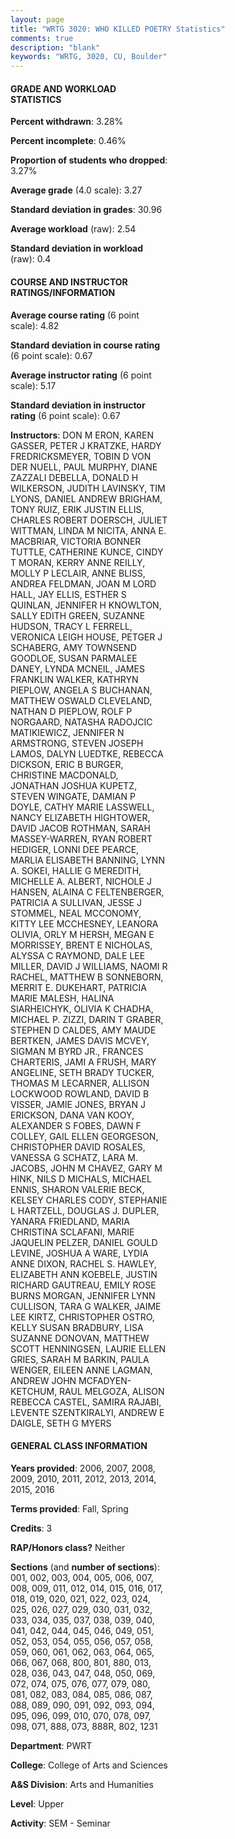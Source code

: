 ```yaml
---
layout: page
title: "WRTG 3020: WHO KILLED POETRY Statistics"
comments: true
description: "blank"
keywords: "WRTG, 3020, CU, Boulder"
--- 
```

<head>
<script src="https://ajax.googleapis.com/ajax/libs/jquery/2.1.3/jquery.min.js"></script>
<script src="https://dl.dropboxusercontent.com/s/pc42nxpaw1ea4o9/highcharts.js?dl=0"></script>
<!-- <script src="../assets/js/highcharts.js"></script> -->
<style type="text/css">@font-face {
	font-family: "Bebas Neue";
	src: url(https://www.filehosting.org/file/details/544349/BebasNeue%20Regular.otf) format("opentype");
	}
	h1.Bebas { 
		font-family: "Bebas Neue", Verdana, Tahoma;
	}
</style>
</head>
<body>
	<div id="container" style="float: right; width: 45%; height: 88%; margin-left: 2.5%; margin-right: 2.5%;"></div>
	<script language="JavaScript">
		$(document).ready(function() {
		var chart = {type: 'column'};
		var title = {text: 'Grade Distribution'};
		var xAxis = {categories: ['A','B','C','D','F'],crosshair: true};
		var yAxis = {min: 0,title: {text: 'Percentage'}};
		var tooltip = {headerFormat: '<center><b><span style="font-size:20px">{point.key}</span></b></center>',
		               pointFormat: '<td style="padding:0"><b>{point.y:.1f}%</b></td>',
		               footerFormat: '</table>',shared: true,useHTML: true};
		var plotOptions = {column: {pointPadding: 0.0,borderWidth: 0}};  
		var credits = {enabled: false};var series= [{name: 'Percent',data: [44.46,45.31,7.49,0.92,1.83,]}];
		var json = {};
		json.chart = chart;
		json.title = title;
		json.tooltip = tooltip;
		json.xAxis = xAxis;
		json.yAxis = yAxis;  
		json.series = series;
		json.plotOptions = plotOptions;  
		json.credits = credits;
		$('#container').highcharts(json);
	});
	</script>
</body>
			   
#### GRADE AND WORKLOAD STATISTICS

**Percent withdrawn**: 3.28%

**Percent incomplete**: 0.46%

**Proportion of students who dropped**: 3.27%

**Average grade** (4.0 scale): 3.27

**Standard deviation in grades**: 30.96

**Average workload** (raw): 2.54

**Standard deviation in workload** (raw): 0.4

#### COURSE AND INSTRUCTOR RATINGS/INFORMATION

**Average course rating** (6 point scale): 4.82

**Standard deviation in course rating** (6 point scale): 0.67

**Average instructor rating** (6 point scale): 5.17

**Standard deviation in instructor rating** (6 point scale): 0.67

**Instructors**: DON M ERON, KAREN GASSER, PETER J KRATZKE, HARDY FREDRICKSMEYER, TOBIN D VON DER NUELL, PAUL MURPHY, DIANE ZAZZALI DEBELLA, DONALD H WILKERSON, JUDITH LAVINSKY, TIM LYONS, DANIEL ANDREW BRIGHAM, TONY RUIZ, ERIK JUSTIN ELLIS, CHARLES ROBERT DOERSCH, JULIET WITTMAN, LINDA M NICITA, ANNA E. MACBRIAR, VICTORIA BONNER TUTTLE, CATHERINE KUNCE, CINDY T MORAN, KERRY ANNE REILLY, MOLLY P LECLAIR, ANNE BLISS, ANDREA FELDMAN, JOAN M LORD HALL, JAY ELLIS, ESTHER S QUINLAN, JENNIFER H KNOWLTON, SALLY EDITH GREEN, SUZANNE HUDSON, TRACY L FERRELL, VERONICA LEIGH HOUSE, PETGER J SCHABERG, AMY TOWNSEND GOODLOE, SUSAN PARMALEE DANEY, LYNDA MCNEIL, JAMES FRANKLIN WALKER, KATHRYN PIEPLOW, ANGELA S BUCHANAN, MATTHEW OSWALD CLEVELAND, NATHAN D PIEPLOW, ROLF P NORGAARD, NATASHA RADOJCIC MATIKIEWICZ, JENNIFER N ARMSTRONG, STEVEN JOSEPH LAMOS, DALYN LUEDTKE, REBECCA DICKSON, ERIC B BURGER, CHRISTINE MACDONALD, JONATHAN JOSHUA KUPETZ, STEVEN WINGATE, DAMIAN P DOYLE, CATHY MARIE LASSWELL, NANCY ELIZABETH HIGHTOWER, DAVID JACOB ROTHMAN, SARAH MASSEY-WARREN, RYAN ROBERT HEDIGER, LONNI DEE PEARCE, MARLIA ELISABETH BANNING, LYNN A. SOKEI, HALLIE G MEREDITH, MICHELLE A. ALBERT, NICHOLE J HANSEN, ALAINA C FELTENBERGER, PATRICIA A SULLIVAN, JESSE J STOMMEL, NEAL MCCONOMY, KITTY LEE MCCHESNEY, LEANORA OLIVIA, ORLY M HERSH, MEGAN E MORRISSEY, BRENT E NICHOLAS, ALYSSA C RAYMOND, DALE LEE MILLER, DAVID J WILLIAMS, NAOMI R RACHEL, MATTHEW B SONNEBORN, MERRIT E. DUKEHART, PATRICIA MARIE MALESH, HALINA SIARHEICHYK, OLIVIA K CHADHA, MICHAEL P. ZIZZI, DARIN T GRABER, STEPHEN D CALDES, AMY MAUDE BERTKEN, JAMES DAVIS MCVEY, SIGMAN M BYRD JR., FRANCES CHARTERIS, JAMI A FRUSH, MARY ANGELINE, SETH BRADY TUCKER, THOMAS M LECARNER, ALLISON LOCKWOOD ROWLAND, DAVID B VISSER, JAMIE JONES, BRYAN J ERICKSON, DANA VAN KOOY, ALEXANDER S FOBES, DAWN F COLLEY, GAIL ELLEN GEORGESON, CHRISTOPHER DAVID ROSALES, VANESSA G SCHATZ, LARA M. JACOBS, JOHN M CHAVEZ, GARY M HINK, NILS D MICHALS, MICHAEL ENNIS, SHARON VALERIE BECK, KELSEY CHARLES CODY, STEPHANIE L HARTZELL, DOUGLAS J. DUPLER, YANARA FRIEDLAND, MARIA CHRISTINA SCLAFANI, MARIE JAQUELIN PELZER, DANIEL GOULD LEVINE, JOSHUA A WARE, LYDIA ANNE DIXON, RACHEL S. HAWLEY, ELIZABETH ANN KOEBELE, JUSTIN RICHARD GAUTREAU, EMILY ROSE BURNS MORGAN, JENNIFER LYNN CULLISON, TARA G WALKER, JAIME LEE KIRTZ, CHRISTOPHER OSTRO, KELLY SUSAN BRADBURY, LISA SUZANNE DONOVAN, MATTHEW SCOTT HENNINGSEN, LAURIE ELLEN GRIES, SARAH M BARKIN, PAULA WENGER, EILEEN ANNE LAGMAN, ANDREW JOHN MCFADYEN-KETCHUM, RAUL MELGOZA, ALISON REBECCA CASTEL, SAMIRA RAJABI, LEVENTE SZENTKIRALYI, ANDREW E DAIGLE, SETH G MYERS

#### GENERAL CLASS INFORMATION

**Years provided**: 2006, 2007, 2008, 2009, 2010, 2011, 2012, 2013, 2014, 2015, 2016

**Terms provided**: Fall, Spring

**Credits**: 3

**RAP/Honors class?** Neither

**Sections** (and **number of sections**): 001, 002, 003, 004, 005, 006, 007, 008, 009, 011, 012, 014, 015, 016, 017, 018, 019, 020, 021, 022, 023, 024, 025, 026, 027, 029, 030, 031, 032, 033, 034, 035, 037, 038, 039, 040, 041, 042, 044, 045, 046, 049, 051, 052, 053, 054, 055, 056, 057, 058, 059, 060, 061, 062, 063, 064, 065, 066, 067, 068, 800, 801, 880, 013, 028, 036, 043, 047, 048, 050, 069, 072, 074, 075, 076, 077, 079, 080, 081, 082, 083, 084, 085, 086, 087, 088, 089, 090, 091, 092, 093, 094, 095, 096, 099, 010, 070, 078, 097, 098, 071, 888, 073, 888R, 802, 1231

**Department**: PWRT

**College**: College of Arts and Sciences

**A&S Division**: Arts and Humanities

**Level**: Upper

**Activity**: SEM - Seminar